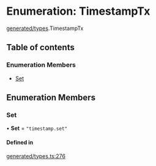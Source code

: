 # Enumeration: TimestampTx

[generated/types](../wiki/generated.types).TimestampTx

## Table of contents

### Enumeration Members

- [Set](../wiki/generated.types.TimestampTx#set)

## Enumeration Members

### Set

• **Set** = ``"timestamp.set"``

#### Defined in

[generated/types.ts:276](https://github.com/PolymeshAssociation/polymesh-sdk/blob/16e8c2ca/src/generated/types.ts#L276)
